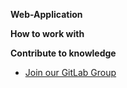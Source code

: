 **Web-Application**

**How to work with**

**Contribute to knowledge**

- [Join our GitLab Group](https://gitlab.com/the-bootcamp-project/boilerplates/web-application ":target=_blank")
